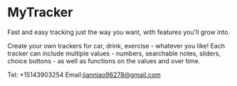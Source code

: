 # MyTracker


Fast and easy tracking just the way you want, with features you'll grow into.

Create your own trackers for car, drink, exercise - whatever you like! Each tracker can include multiple values - numbers, searchable notes, sliders, choice buttons - as well as functions on the values and over time. 

Tel: +15143903254
Email:jianniao96278@gmail.com
